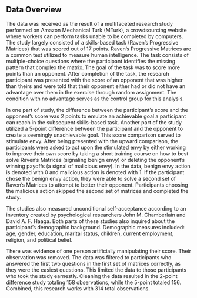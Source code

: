 ## Data Overview
The data was received as the result of a multifaceted research study performed on Amazon Mechanical Turk (MTurk), a crowdsourcing website where workers can perform tasks unable to be completed by computers. The study largely consisted of a skills-based task (Raven’s Progressive Matrices) that was scored out of 17 points. Raven’s Progressive Matrices are a common test utilized to measure human intelligence. The task consists of multiple-choice questions where the participant identifies the missing pattern that complex the matrix. The goal of the task was to score more points than an opponent. After completion of the task, the research participant was presented with the score of an opponent that was higher than theirs and were told that their opponent either had or did not have an advantage over them in the exercise through random assignment. The condition with no advantage serves as the control group for this analysis.

In one part of study, the difference between the participant’s score and the opponent’s score was 2 points to emulate an achievable goal a participant can reach in the subsequent skills-based task. Another part of the study utilized a 5-point difference between the participant and the opponent to create a seemingly unachievable goal. This score comparison served to stimulate envy. After being presented with the upward comparison, the participants were asked to act upon the stimulated envy by either working to improve their own score by taking a short training course on how to best solve Raven’s Matrices (signaling benign envy) or deleting the opponent’s winning payoffs (a signal of malicious envy). In the data, benign envy action is denoted with 0 and malicious action is denoted with 1. If the participant chose the benign envy action, they were able to solve a second set of Raven’s Matrices to attempt to better their opponent. Participants choosing the malicious action skipped the second set of matrices and completed the study.

The studies also measured unconditional self-acceptance according to an inventory created by psychological researchers John M. Chamberlain and David A. F. Haaga. Both parts of these studies also inquired about the participant’s demographic background. Demographic measures included: age, gender, education, marital status, children, current employment, religion, and political belief.

There was evidence of one person artificially manipulating their score. Their observation was removed. The data was filtered to participants who answered the first two questions in the first set of matrices correctly, as they were the easiest questions. This limited the data to those participants who took the study earnestly. Cleaning the data resulted in the 2-point difference study totaling 158 observations, while the 5-point totaled 156. Combined, this research works with 314 total observations.
